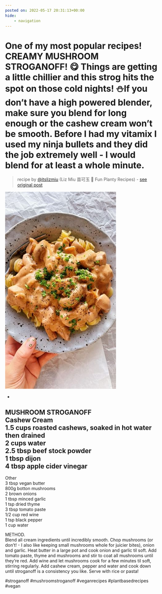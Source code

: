 ```yaml
---
posted on: 2022-05-17 20:31:13+00:00
hide:
    - navigation
---
```


# One of my most popular recipes! CREAMY MUSHROOM STROGANOFF! 😋 Things are getting a little chillier and this strog hits the spot on those cold nights! ⛄️If you don’t have a high powered blender, make sure you blend for long enough or the cashew cream won’t be smooth. Before I had my vitamix I used my ninja bullets and they did the job extremely well - I would blend for at least a whole minute.  

> recipe by [@itslizmiu](https://www.instagram.com/itslizmiu/) 
(Liz Miu 苗可玉 🍜 Fun Planty Recipes) - [see original post](https://instagram.com/p/CdrDIbsJjPA)

![](../img/itslizmiu_17-05-2022_2005.png)

-  
MUSHROOM STROGANOFF  
Cashew Cream  
1.5 cups roasted cashews, soaked in hot water then drained   
2 cups water  
2.5 tbsp beef stock powder  
1 tbsp dijon   
4 tbsp apple cider vinegar  
-  
Other  
3 tbsp vegan butter  
800g botton mushrooms  
2 brown onions  
1 tbsp minced garlic  
1 tsp dried thyme  
3 tbsp tomato paste  
1/2 cup red wine   
1 tsp black pepper   
1 cup water  
  
METHOD.  
Blend all cream ingredients until incredibly smooth. Chop mushrooms (or don’t! - I also like keeping small mushrooms whole for juicier bites), onion and garlic. Heat butter in a large pot and cook onion and garlic til soft. Add tomato paste, thyme and mushrooms and stir to coat all mushrooms until they’re red. Add wine and let mushrooms cook for a few minutes til soft, stirring regularly. Add cashew cream, pepper and water and cook down until stroganoff is a consistency you like. Serve with rice or pasta!   
  
\#stroganoff \#mushroomstroganoff \#veganrecipes \#plantbasedrecipes \#vegan   